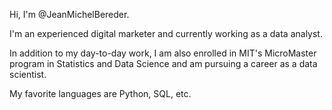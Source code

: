 Hi, I'm @JeanMichelBereder.

I'm an experienced digital marketer and currently working as a data analyst.

In addition to my day-to-day work, I am also enrolled in MIT's MicroMaster program in Statistics and Data Science and am pursuing a career as a data scientist.

My favorite languages are Python, SQL, etc.

<!---
JeanMichelBereder/JeanMichelBereder is a ✨ special ✨ repository because its `README.md` (this file) appears on your GitHub profile.
You can click the Preview link to take a look at your changes.
--->
